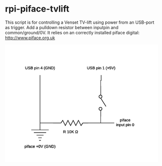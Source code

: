 # rpi-piface-tvlift

This script is for controlling a Venset TV-lift using power from an USB-port as trigger. Add a pulldown resistor between inputpin and common/ground/0V. It relies on an correctly installed piface digital: http://www.piface.org.uk 

![Wiring](images/rpi-piface-tvlift-wiring.png)
